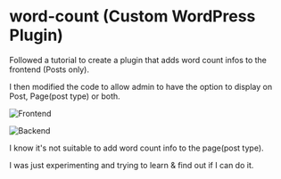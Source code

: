 # word-count (Custom WordPress Plugin)
Followed a tutorial to create a plugin that adds word count infos to the frontend (Posts only).

I then modified the code to allow admin to have the option to display on Post, Page(post type) or both.

![Frontend](https://user-images.githubusercontent.com/47201621/152500527-7adf883c-873e-4d82-91fa-9f8e038663e4.png)

![Backend](https://user-images.githubusercontent.com/47201621/152500432-284ef0fe-f7e6-4f37-932d-118be99a1f08.png)

I know it's not suitable to add word count info to the page(post type).

I was just experimenting and trying to learn & find out if I can do it.
